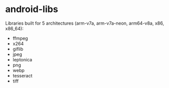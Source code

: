 # android-libs

Libraries built for 5 architectures (arm-v7a, arm-v7a-neon, arm64-v8a, x86, x86_64):

- ffmpeg
- x264
- giflib
- jpeg
- leptonica
- png
- webp
- tesseract
- tiff
